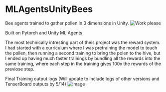 # MLAgentsUnityBees
Bee agents trained to gather pollen in 3 dimensions in Unity. 
![Work please](https://user-images.githubusercontent.com/35940692/235979819-cc5743ab-edee-4182-987b-42f495d59219.gif)

Built on Pytorch and Unity ML Agents

The most technically intresting part of theis project was the reward system. I had started with a curriculum where I was pretraining the model to touch the pollen, then running a second training to bring the polen to the hive, but I ended up having much faster trainings by bundling all the rewards into the same training, where each step in the training gives 100x the rewards of the previose step. 



Final Training output logs  (Will update to include logs of other versions and TenserBoard outputs by 5/14)
![image](https://user-images.githubusercontent.com/35940692/235981029-a6a6d01b-156e-4b71-9050-c41e5ed05e09.png)

